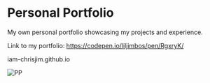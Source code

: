 # Personal Portfolio 
My own personal portfolio showcasing my projects and experience. 

Link to my portfolio: https://codepen.io/liljimbos/pen/RgxryK/ 

iam-chrisjim.github.io

![PP](https://github.com/chrisjim316/freeCodeCamp-/blob/master/Assets/Images/Personal-Portfolio/Intro.JPG?raw=true)
